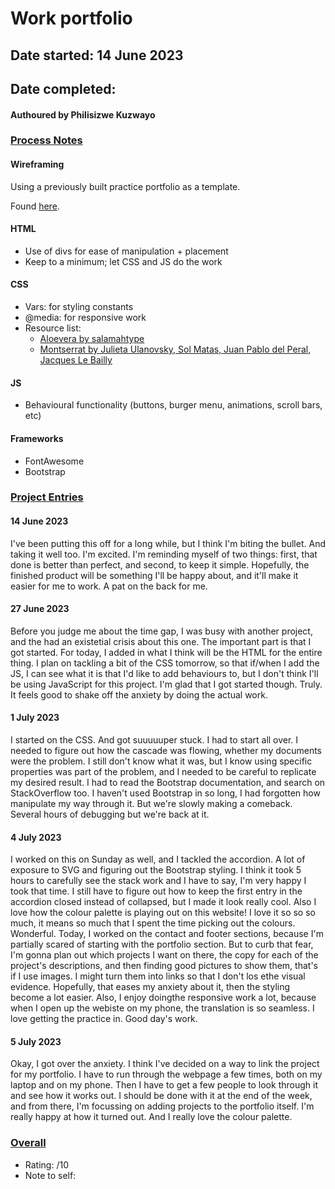 # Work portfolio
## Date started: 14 June 2023
## Date completed: 

#### Authoured by Philisizwe Kuzwayo

### <ins>Process Notes</ins>
#### Wireframing
Using a previously built practice portfolio as a template.

Found [here](https://github.com/PKuzi01/sc-responsive-practice-portfolio).

#### HTML
* Use of divs for ease of manipulation + placement
* Keep to a minimum; let CSS and JS do the work

#### CSS
* Vars: for styling constants
* @media: for responsive work
* Resource list:
    * [Aloevera by salamahtype](https://www.fontspace.com/aloevera-font-f77419)
    * [Montserrat by Julieta Ulanovsky, Sol Matas, Juan Pablo del Peral, Jacques Le Bailly](https://fonts.google.com/specimen/Montserrat?category=Sans+Serif)

#### JS
* Behavioural functionality (buttons, burger menu, animations, scroll bars, etc)

#### Frameworks
* FontAwesome
* Bootstrap

### <ins>Project Entries</ins>
#### 14 June 2023
I've been putting this off for a long while, but I think I'm biting the bullet. And taking it well too. I'm excited. I'm reminding myself of two things: first, that done is better than perfect, and second, to keep it simple. Hopefully, the finished product will be something I'll be happy about, and it'll make it easier for me to work. A pat on the back for me.

#### 27 June 2023
Before you judge me about the time gap, I was busy with another project, and the had an existetial crisis about this one. The important part is that I got started. For today, I added in what I think will be the HTML for the entire thing. I plan on tackling a bit of the CSS tomorrow, so that if/when I add the JS, I can see what it is that I'd like to add behaviours to, but I don't think I'll be using JavaScript for this project. I'm glad that I got started though. Truly. It feels good to shake off the anxiety by doing the actual work.

#### 1 July 2023
I started on the CSS. And got suuuuuper stuck. I had to start all over. I needed to figure out how the cascade was flowing, whether my documents were the problem. I still don't know what it was, but I know using specific properties was part of the problem, and I needed to be careful to replicate my desired result. I had to read the Bootstrap documentation, and search on StackOverflow too. I haven't used Bootstrap in so long, I had forgotten how manipulate my way through it. But we're slowly making a comeback. Several hours of debugging but we're back at it.

#### 4 July 2023
I worked on this on Sunday as well, and I tackled the accordion. A lot of exposure to SVG and figuring out the Bootstrap styling. I think it took 5 hours to carefully see the stack work and I have to say, I'm very happy I took that time. I still have to figure out how to keep the first entry in the accordion closed instead of collapsed, but I made it look really cool. Also I love how the colour palette is playing out on this website! I love it so so so much, it means so much that I spent the time picking out the colours. Wonderful. Today, I worked on the contact and footer sections, because I'm partially scared of starting with the portfolio section. But to curb that fear, I'm gonna plan out which projects I want on there, the copy for each of the project's descriptions, and then finding good pictures to show them, that's if I use images. I might turn them into links so that I don't los ethe visual evidence. Hopefully, that eases my anxiety about it, then the styling become a lot easier. Also, I enjoy doingthe responsive work a lot, because when I open up the webiste on my phone, the translation is so seamless. I love getting the practice in. Good day's work.

#### 5 July 2023
Okay, I got over the anxiety. I think I've decided on a way to link the project for my portfolio. I have to run through the webpage a few times, both on my laptop and on my phone. Then I have to get a few people to look through it and see how it works out. I should be done with it at the end of the week, and from there, I'm focussing on adding projects to the portfolio itself. I'm really happy at how it turned out. And I really love the colour palette.

### <ins>Overall</ins>
* Rating: /10
* Note to self: 
